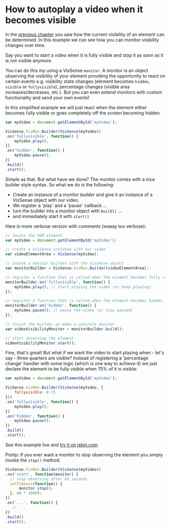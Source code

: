 # How to autoplay a video when it becomes visible

In the [previous chapter](https://cdnjs.com/libraries/vissense/tutorials/getting-started) you saw how the current visibility of an element can be determined.
In this example we can see how you can monitor visibility changes over time.

Say you want to start a video when it is fully visible and stop it as soon as it is not visible anymore.

You can do this my using a VisSense `monitor`.
A monitor is an object observing the visibility of your element providing
 the opportunity to react on certain events e.g.
visibility state changes (element becomes `hidden`, `visible` or `fullyvisible`),
percentage changes (visible area increases/decreases, etc.).
But you can even extend monitors with custom functionality and send your own events!

In this simplified example we will just react when the element either
becomes fully visible or goes completely off the screen becoming hidden.

```js
var myVideo = document.getElementById('myVideo');

VisSense.VisMon.Builder(VisSense(myVideo))
.on('fullyvisible', function() {
    myVideo.play();
})
.on('hidden', function() {
    myVideo.pause();
})
.build()
.start();
```

Simple as that. But what have we done?
The monitor comes with a nice builder style syntax.
So what we do is the following:

- Create an instance of a monitor *builder* and give it an instance of a VisSense object with our video.
- We register a 'play' and a 'pause' callback ...
- turn the builder into a monitor object with `build()` ...
- and immediately start it  with `start()`

Here is more verbose version with comments (waaay too verbose):

```js
// locate the DOM element
var myVideo = document.getElementById('myVideo');

// create a VisSense instance with our video
var videoElementArea = VisSense(myVideo);

// create a monitor builder with the VisSense object
var monitorBuilder = VisSense.VisMon.Builder(videoElementArea);

// register a function that is called when the element becomes fully visible
monitorBuilder.on('fullyvisible', function() {
    myVideo.play(); // start playing the video (or keep playing)
});

// register a function that is called when the element becomes hidden
monitorBuilder.on('hidden', function() {
    myVideo.pause(); // pause the video (or stay paused)
});

// finish the builder an make a concrete monitor
var videoVisibilityMonitor = monitorBuilder.build();

// start observing the element
videoVisibilityMonitor.start();
```

Fine, that's great! But what if we want the video to start playing when - let's say - three quarters are visible?
Instead of registering a 'percentage change' handler with some logic (which is one way to achieve it)
we just declare the element to be fully visible when 75% of it is visible:

```js
var myVideo = document.getElementById('myVideo');

VisSense.VisMon.Builder(VisSense(myVideo, {
    fullyvisible: 0.75
}))
.on('fullyvisible', function() {
    myVideo.play();
})
.on('hidden', function() {
    myVideo.pause();
})
.build()
.start();
```

See this example live and [try it on jsbin.com](https://jsbin.com/maqaco/edit?js,output).

Protip: if you ever want a monitor to stop observing the element you simply invoke the `stop()` method.

```js
VisSense.VisMon.Builder(VisSense(myVideo))
.on('start', function(monitor) {
  // stop observing after 60 seconds
  setTimeout(function() {
      monitor.stop();
  }, 60 * 1000);
})
.on('...', function() {
   // ...
})
.build()
.start();
```
